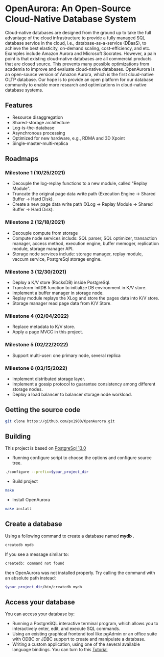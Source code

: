 # OpenAurora: An Open-Source Cloud-Native Database System

Cloud-native databases are designed from the ground up to take the full advantage of the cloud infrastructure to provide a fully managed SQL database service in the cloud, i.e., database-as-a-service (DBaaS), to achieve the best elasticity, on-demand scaling, cost-efficiency, and etc. Examples include Amazon Aurora and Microsoft Socrates. However, a pain point is that existing cloud-native databases are all commercial products that are closed source. This prevents many possible optimizations from academia to improve and evaluate cloud-native databases. OpenAurora is an open-source version of Amazon Aurora, which is the first cloud-native OLTP database. Our hope is to provide an open platform for our database community to enable more research and optimizations in cloud-native database systems.

## Features
* Resource disaggregation
* Shared-storage architecture
* Log-is-the-database
* Asynchronous processing
* Optimized for new hardware, e.g., RDMA and 3D Xpoint
* Single-master-multi-replica

## Roadmaps

### Milestone 1 (10/25/2021)
* Decouple the log-replay functions to a new module, called "Replay Module".
* Truncate the original page data write path (Execution Engine -> Shared Buffer -> Hard Disk).
* Create a new page data write path (XLog -> Replay Module -> Shared Buffer -> Hard Disk).

### Milestone 2 (12/18/2021)
* Decouple compute from storage
* Compute node services includs: SQL parser, SQL optimizer, transaction manager, access method, execution engine, buffer memoger, replication module, storage manager API.
* Storage node services include: storage manager, replay module, vaccum service, PostgreSql storage engine.


### Milestone 3 (12/30/2021)
* Deploy a K/V store (RocksDB) inside PostgreSql.
* Transform InitDB function to initialize DB environment in K/V store.
* Implement a buffer manager in storage node.
* Replay module replays the XLog and store the pages data into K/V store.
* Storage manager read page data from K/V Store.

### Milestone 4 (02/04/2022)
* Replace metadata to K/V store.
* Apply a page MVCC in this project.

### Milestone 5 (02/22/2022)
* Support multi-user: one primary node, several replica

### Milestone 6 (03/15/2022)
* Implement distributed storage layer.
* Implement a gossip protocol to guarantee consistency among different storage nodes.
* Deploy a load balancer to balancer storage node workload. 

## Getting the source code
```bash
git clone https://github.com/px1900/OpenAurora.git
```

## Building

This project is based on [PostgreSql 13.0](https://www.postgresql.org/docs/13/release-13.html "PostgreSQL-13.0") 

* Running configure script to choose the options and configure source tree.
```bash
./configure --prefix=$your_project_dir
```
* Build project
```bash
make 
```

* Install OpenAurora
```bash
make install
```

## Create a database
Using a following command to create a database named <strong> mydb </strong>.
```bash
createdb mydb
```
If you see a message similar to:

```bash
createdb: command not found
```
then OpenAurora was not installed properly. Try calling the command with an absolute path instead:
```bash
$your_project_dir/bin/createdb mydb
```

## Access your database
You can access your database by: 

* Running a PostgreSQL interactive terminal program, which allows you to interactively enter, edit, and execute SQL commands.
* Using an existing graphical frontend tool like pgAdmin or an office suite with ODBC or JDBC support to create and manipulate a database.
* Writing a custom application, using one of the several available language bindings. You can turn to this [Tutorial](https://www.postgresql.org/docs/14/client-interfaces.html "PostgreSQL Client Interfaces") 


